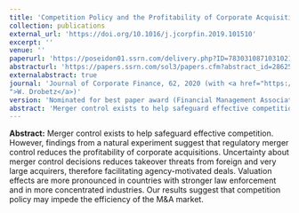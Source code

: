```yaml
---
title: 'Competition Policy and the Profitability of Corporate Acquisitions'
collection: publications
external_url: 'https://doi.org/10.1016/j.jcorpfin.2019.101510'
excerpt: ''
venue: ''
paperurl: 'https://poseidon01.ssrn.com/delivery.php?ID=783031087103102109019067106096113074063015063050001069009094103076007083089029105000118103033036108010105026028090066116083109116022071001083087124102127080104125066038085042102001067013010111070116107106107121080088108005083004001024098078096029021082&EXT=pdf'
abstracturl: 'https://papers.ssrn.com/sol3/papers.cfm?abstract_id=2862551'
externalabstract: true
journal: 'Journal of Corporate Finance, 62, 2020 (with <a href="https://www.jbs.cam.ac.uk/faculty-research/faculty-a-z/gishan-dissanaike/">G. Dissanaike</a> and <a href="https://www.bwl.uni-hamburg.de/finance/team/drobetz.html
">W. Drobetz</a>)'
version: 'Nominated for best paper award (Financial Management Association) '
abstract: 'Merger control exists to help safeguard effective competition. However, findings from a natural experiment suggest that regulatory merger control reduces the profitability of corporate acquisitions. Uncertainty about merger control decisions reduces takeover threats from foreign and very large acquirers, therefore facilitating agency-motivated deals. Valuation effects are more pronounced in countries with stronger law enforcement and in more concentrated industries. Our results suggest that competition policy may impede the efficiency of the M&A market.'
---
```


<strong>Abstract:</strong> Merger control exists to help safeguard effective competition. However, findings from a natural experiment suggest that regulatory merger control reduces the profitability of corporate acquisitions. Uncertainty about merger control decisions reduces takeover threats from foreign and very large acquirers, therefore facilitating agency-motivated deals. Valuation effects are more pronounced in countries with stronger law enforcement and in more concentrated industries. Our results suggest that competition policy may impede the efficiency of the M&A market.
